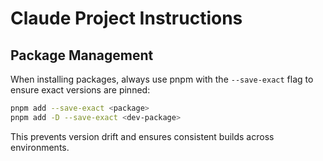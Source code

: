 # Claude Project Instructions

## Package Management

When installing packages, always use pnpm with the `--save-exact` flag to ensure exact versions are pinned:

```bash
pnpm add --save-exact <package>
pnpm add -D --save-exact <dev-package>
```

This prevents version drift and ensures consistent builds across environments.